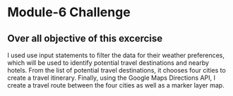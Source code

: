 # Module-6 Challenge
## Over all objective of this excercise
I used use input statements to filter the data for their weather preferences, which will be used to identify potential travel destinations and nearby hotels. From the list of potential travel destinations, it  chooses four cities to create a travel itinerary. Finally, using the Google Maps Directions API, I create a travel route between the four cities as well as a marker layer map.
